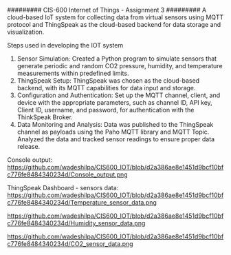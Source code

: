 ######### CIS-600 Internet of Things - Assignment 3 #########
A cloud-based IoT system for collecting data from virtual sensors using MQTT protocol and ThingSpeak as the cloud-based backend for data storage and visualization.

Steps used in developing the IOT system
1. Sensor Simulation: Created a Python program to simulate sensors that generate periodic and random CO2 pressure, humidity, and temperature measurements within predefined limits.
2. ThingSpeak Setup: ThingSpeak was chosen as the cloud-based backend, with its MQTT capabilities for data input and storage.
3. Configuration and Authentication: Set up the MQTT channel, client, and device with the appropriate parameters, such as channel ID, API key, Client ID, username, and password, for authentication with the ThinkSpeak Broker.
4. Data Monitoring and Analysis: Data was published to the ThingSpeak channel as payloads using the Paho MQTT library and MQTT Topic. Analyzed the data and tracked sensor readings to ensure proper data release.

Console output:
https://github.com/wadeshilpa/CIS600_IOT/blob/d2a386ae8e1451d9bcf10bfc776fe8484340234d/Console_output.png

ThingSpeak Dashboard - sensors data:
https://github.com/wadeshilpa/CIS600_IOT/blob/d2a386ae8e1451d9bcf10bfc776fe8484340234d/Temperature_sensor_data.png

https://github.com/wadeshilpa/CIS600_IOT/blob/d2a386ae8e1451d9bcf10bfc776fe8484340234d/Humidity_sensor_data.png

https://github.com/wadeshilpa/CIS600_IOT/blob/d2a386ae8e1451d9bcf10bfc776fe8484340234d/CO2_sensor_data.png
